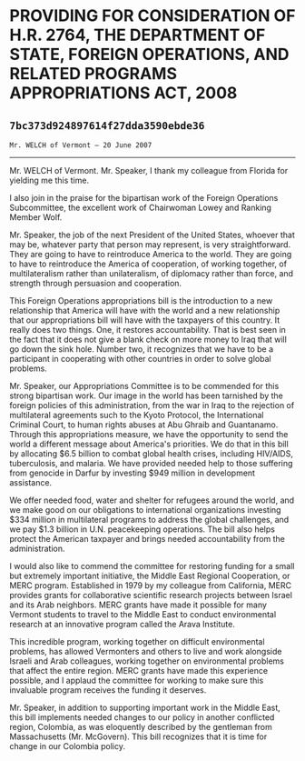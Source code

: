 # PROVIDING FOR CONSIDERATION OF H.R. 2764, THE DEPARTMENT OF STATE,  FOREIGN OPERATIONS, AND RELATED PROGRAMS APPROPRIATIONS ACT, 2008
## `7bc373d924897614f27dda3590ebde36`
`Mr. WELCH of Vermont — 20 June 2007`

---


Mr. WELCH of Vermont. Mr. Speaker, I thank my colleague from Florida 
for yielding me this time.

I also join in the praise for the bipartisan work of the Foreign 
Operations Subcommittee, the excellent work of Chairwoman Lowey and 
Ranking Member Wolf.

Mr. Speaker, the job of the next President of the United States, 
whoever that may be, whatever party that person may represent, is very 
straightforward. They are going to have to reintroduce America to the 
world. They are going to have to reintroduce the America of 
cooperation, of working together, of multilateralism rather than 
unilateralism, of diplomacy rather than force, and strength through 
persuasion and cooperation.

This Foreign Operations appropriations bill is the introduction to a 
new relationship that America will have with the world and a new 
relationship that our appropriations bill will have with the taxpayers 
of this country. It really does two things. One, it restores 
accountability. That is best seen in the fact that it does not give a 
blank check on more money to Iraq that will go down the sink hole. 
Number two, it recognizes that we have to be a participant in 
cooperating with other countries in order to solve global problems.

Mr. Speaker, our Appropriations Committee is to be commended for this 
strong bipartisan work. Our image in the world has been tarnished by 
the foreign policies of this administration, from the war in Iraq to 
the rejection of multilateral agreements such to the Kyoto Protocol, 
the International Criminal Court, to human rights abuses at Abu Ghraib 
and Guantanamo. Through this appropriations measure, we have the 
opportunity to send the world a different message about America's 
priorities. We do that in this bill by allocating $6.5 billion to 
combat global health crises, including HIV/AIDS, tuberculosis, and 
malaria. We have provided needed help to those suffering from genocide 
in Darfur by investing $949 million in development assistance.

We offer needed food, water and shelter for refugees around the 
world, and we make good on our obligations to international 
organizations investing $334 million in multilateral programs to 
address the global challenges, and we pay $1.3 billion in U.N. 
peacekeeping operations. The bill also helps protect the American 
taxpayer and brings needed accountability from the administration.

I would also like to commend the committee for restoring funding for 
a small but extremely important initiative, the Middle East Regional 
Cooperation, or MERC program. Established in 1979 by my colleague from 
California, MERC provides grants for collaborative scientific research 
projects between Israel and its Arab neighbors. MERC grants have made 
it possible for many Vermont students to travel to the Middle East to 
conduct environmental research at an innovative program called the 
Arava Institute.

This incredible program, working together on difficult environmental 
problems, has allowed Vermonters and others to live and work alongside 
Israeli and Arab colleagues, working together on environmental problems 
that affect the entire region. MERC grants have made this experience 
possible, and I applaud the committee for working to make sure this 
invaluable program receives the funding it deserves.

Mr. Speaker, in addition to supporting important work in the Middle 
East, this bill implements needed changes to our policy in another 
conflicted region, Colombia, as was eloquently described by the 
gentleman from Massachusetts (Mr. McGovern). This bill recognizes that 
it is time for change in our Colombia policy.